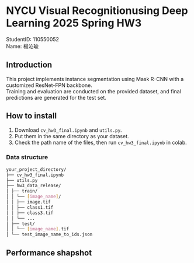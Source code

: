 # NYCU Visual Recognitionusing Deep Learning 2025 Spring HW3

StudentID: 110550052  
Name: 楊沁瑜


## Introduction
This project implements instance segmentation using Mask R-CNN with a customized ResNet-FPN backbone.  
Training and evaluation are conducted on the provided dataset, and final predictions are generated for the test set.


## How to install
1. Download `cv_hw3_final.ipynb` and `utils.py`.
2. Put them in the same directory as your dataset.
3. Check the path name of the files, then run `cv_hw3_final.ipynb` in colab.
   
### Data structure
```bash
your_project_directory/
├── cv_hw3_final.ipynb
├── utils.py
├── hw3_data_release/
│ ├── train/
│ │ └── [image_name]/
│ │ ├── image.tif
│ │ ├── class1.tif
│ │ ├── class3.tif
│ │ └── ...
│ ├── test/
│ │ └── [image_name].tif
│ └── test_image_name_to_ids.json
```


## Performance shapshot
